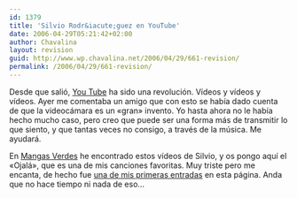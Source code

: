 ```yaml
---
id: 1379
title: 'Silvio Rodr&iacute;guez en YouTube'
date: 2006-04-29T05:21:42+02:00
author: Chavalina
layout: revision
guid: http://www.wp.chavalina.net/2006/04/29/661-revision/
permalink: /2006/04/29/661-revision/
---
```

Desde que sali&oacute;, [You Tube](http://www.youtube.com) ha sido una revoluci&oacute;n. V&iacute;deos y v&iacute;deos y v&iacute;deos. Ayer me comentaba un amigo que con esto se hab&iacute;a dado cuenta de que la videoc&aacute;mara es un «gran» invento. Yo hasta ahora no le hab&iacute;a hecho mucho caso, pero creo que puede ser una forma m&aacute;s de transmitir lo que siento, y que tantas veces no consigo, a trav&eacute;s de la m&uacute;sica. Me ayudar&aacute;.  
  
En <a href="http://mangasverdes.es/2006/04/29/silvio-rodriguez-en-youtube/" target="_blank">Mangas Verdes</a> he encontrado estos v&iacute;deos de Silvio, y os pongo aqu&iacute; el «Ojal&aacute;», que es una de mis canciones favoritas. Muy triste pero me encanta, de hecho fue <a href="http://chavalina.net/comentar.php?idpost=35" target="_blank">una de mis primeras entradas</a> en esta p&aacute;gina. Anda que no hace tiempo ni nada de eso&#8230;